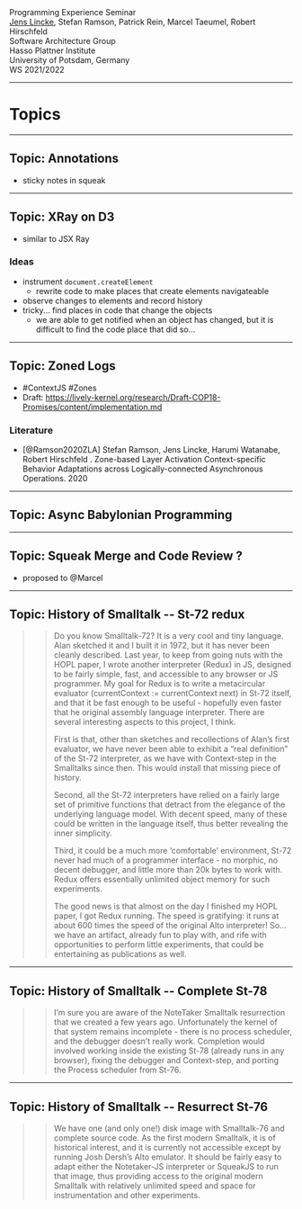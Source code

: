 <!-- markdown-config presentation=true -->

<style data-src="https://lively-kernel.org/lively4/lively4-core/src/client/presentation.css"></style>

<script>
import Presentation from "src/components/widgets/lively-presentation.js"
Presentation.config(this, {
    pageNumbers: true,
    logo: "https://lively-kernel.org/lively4/lively4-seminars/PX2018/media/hpi_logo.png"
})
</script>

<div class="title">
   Programming Experience Seminar
</div>

<div class="authors">
  <u>Jens Lincke</u>, Stefan Ramson, Patrick Rein,  Marcel Taeumel, Robert Hirschfeld
</div>

<div class="credentials">
    Software Architecture Group <br>Hasso Plattner Institute<br> University of Potsdam, Germany<br>
    WS 2021/2022
</div>

---


# Topics 

---
## Topic: Annotations

- sticky notes in squeak

---
## Topic: XRay on D3

- similar to JSX Ray


### Ideas

- instrument `document.createElement`
  - rewrite code to make places that create elements navigateable
- observe changes to elements and record history
- tricky... find places in code that change the objects
  - we are able to get notified when an object has changed, but it is difficult to find the code place that did so...

---
## Topic: Zoned Logs

- #ContextJS #Zones
- Draft: https://lively-kernel.org/research/Draft-COP18-Promises/content/implementation.md

### Literature

- [@Ramson2020ZLA] Stefan Ramson, Jens Lincke, Harumi Watanabe, Robert Hirschfeld . Zone-based Layer Activation Context-specific Behavior Adaptations across Logically-connected Asynchronous Operations. 2020

---

## Topic: Async Babylonian Programming




---
## Topic: Squeak Merge and Code Review  ?

- proposed to @Marcel 

  
---
## Topic: History of Smalltalk -- St-72 redux

>> Do you know Smalltalk-72?  It is a very cool and tiny language.  Alan sketched it and I built it in 1972, but it has never been cleanly described.  Last year, to keep from going nuts with the HOPL paper, I wrote another interpreter (Redux) in JS, designed to be fairly simple, fast, and accessible to any browser or JS programmer.  My goal for Redux is to write a metacircular evaluator (currentContext := currentContext next) in St-72 itself, and that it be fast enough to be useful - hopefully even faster that he original assembly language interpreter.  There are several interesting aspects to this project, I think.
>>
>> First is that, other than sketches and recollections of Alan’s first evaluator, we have never been able to exhibit a “real definition” of the St-72 interpreter, as we have with Context-step in the Smalltalks since then.  This would install that missing piece of history.
>>
>> Second, all the St-72 interpreters have relied on a fairly large set of primitive functions that detract from the elegance of the underlying language model.  With decent speed, many of these could be written in the language itself, thus better revealing the inner simplicity.
>> 
>> Third, it could be a much more ‘comfortable’ environment,  St-72 never had much of a programmer interface - no morphic, no decent debugger, and little more than 20k bytes to work with.  Redux offers essentially unlimited object memory for such experiments.
>> 
>> The good news is that almost on the day I finished my HOPL paper, I got Redux running.  The speed is gratifying: it runs at about 600 times the speed of the original Alto interpreter!  So… we have an artifact, already fun to play with, and rife with opportunities to perform little experiments, that could be entertaining as publications as well.

---
## Topic: History of Smalltalk -- Complete St-78

>> I’m sure you are aware of the NoteTaker Smalltalk resurrection that we created a few years ago.  Unfortunately the kernel of that system remains incomplete - there is no process scheduler, and the debugger doesn’t really work.  Completion would involved working inside the existing St-78 (already runs in any browser), fixing the debugger and Context-step, and porting the Process scheduler from St-76.

---
## Topic: History of Smalltalk -- Resurrect St-76

>> We have one (and only one!) disk image with Smalltalk-76 and complete source code.  As the first modern Smalltalk, it is of historical interest, and it is currently not accessible except by running Josh Dersh’s Alto emulator.  It should be fairly easy to adapt either the Notetaker-JS interpreter or SqueakJS to run that image, thus providing access to the original modern Smalltalk with relatively unlimited speed and space for instrumentation and other experiments.



